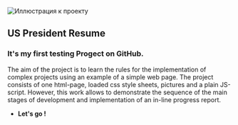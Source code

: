 ![Иллюстрация к проекту](https://encrypted-tbn0.gstatic.com/images?q=tbn%3AANd9GcSPjem1lCXh6RLhcAG8huB3nMjudTU4jynkmlPmCPOSjxWgdB8g&usqp=CAU)
## US President Resume
### It's my first testing Progect on GitHub. 
The aim of the project is to learn the rules for the implementation of complex projects using an example of a simple web page.
The project consists of one html-page, loaded css style sheets, pictures and a plain JS-script. 
However, this work allows to demonstrate the sequence of the main stages of development and implementation of an in-line progress report.
* __Let's go !__
